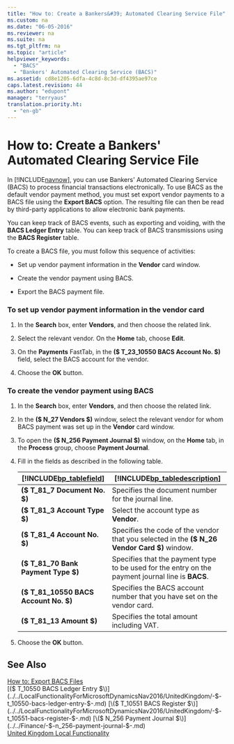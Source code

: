 ```yaml
---
title: "How to: Create a Bankers&#39; Automated Clearing Service File"
ms.custom: na
ms.date: "06-05-2016"
ms.reviewer: na
ms.suite: na
ms.tgt_pltfrm: na
ms.topic: "article"
helpviewer_keywords: 
  - "BACS"
  - "Bankers' Automated Clearing Service (BACS)"
ms.assetid: cd8e1205-6dfa-4c8d-8c3d-df4395ae97ce
caps.latest.revision: 44
ms.author: "edupont"
manager: "terryaus"
translation.priority.ht: 
  - "en-gb"
---
```

# How to: Create a Bankers&#39; Automated Clearing Service File
In [!INCLUDE[navnow](../../ApplicationDesign/includes/navnow_md.md)], you can use Bankers' Automated Clearing Service \(BACS\) to process financial transactions electronically. To use BACS as the default vendor payment method, you must set export vendor payments to a BACS file using the **Export BACS** option. The resulting file can then be read by third\-party applications to allow electronic bank payments.  
  
 You can keep track of BACS events, such as exporting and voiding, with the **BACS Ledger Entry** table. You can keep track of BACS transmissions using the **BACS Register** table.  
  
 To create a BACS file, you must follow this sequence of activities:  
  
-   Set up vendor payment information in the **Vendor**  card window.  
  
-   Create the vendor payment using BACS.  
  
-   Export the BACS payment file.  
  
### To set up vendor payment information in the vendor card  
  
1.  In the **Search** box, enter **Vendors**, and then choose the related link.  
  
2.  Select the relevant vendor. On the **Home** tab, choose **Edit**.  
  
3.  On the **Payments** FastTab, in the **\($ T\_23\_10550 BACS Account No. $\)** field, select the BACS account for the vendor.  
  
4.  Choose the **OK** button.  
  
### To create the vendor payment using BACS  
  
1.  In the **Search** box, enter **Vendors**, and then choose the related link.  
  
2.  In the **\($ N\_27 Vendors $\)** window, select the relevant vendor for whom BACS payment was set up in the **Vendor** card window.  
  
3.  To open the **\($ N\_256 Payment Journal $\)** window, on the **Home** tab, in the **Process** group, choose **Payment Journal**.  
  
4.  Fill in the fields as described in the following table.  
  
    |[!INCLUDE[bp_tablefield](../../ApplicationDesign/includes/bp_tablefield_md.md)]|[!INCLUDE[bp_tabledescription](../../ApplicationDesign/includes/bp_tabledescription_md.md)]|  
    |---------------------------------|---------------------------------------|  
    |**\($ T\_81\_7 Document No. $\)**|Specifies the document number for the journal line.|  
    |**\($ T\_81\_3 Account Type $\)**|Select the account type as **Vendor**.|  
    |**\($ T\_81\_4 Account No. $\)**|Specifies the code of the vendor that you selected in the **\($ N\_26 Vendor Card $\)** window.|  
    |**\($ T\_81\_70 Bank Payment Type $\)**|Specifies that the payment type to be used for the entry on the payment journal line is **BACS**.|  
    |**\($ T\_81\_10550 BACS Account No. $\)**|Specifies the BACS account number that you have set on the vendor card.|  
    |**\($ T\_81\_13 Amount $\)**|Specifies the total amount including VAT.|  
  
5.  Choose the **OK** button.  
  
## See Also  
 [How to: Export BACS Files](../../LocalFunctionalityForMicrosoftDynamicsNav2016/UnitedKingdom/how-to-export-bacs-files.md)   
 [\($ T\_10550 BACS Ledger Entry $\)](../../LocalFunctionalityForMicrosoftDynamicsNav2016/UnitedKingdom/-$-t_10550-bacs-ledger-entry-$-.md)   
 [\($ T\_10551 BACS Register $\)](../../LocalFunctionalityForMicrosoftDynamicsNav2016/UnitedKingdom/-$-t_10551-bacs-register-$-.md)   
 [\($ N\_256 Payment Journal $\)](../../Finance/-$-n_256-payment-journal-$-.md)   
 [United Kingdom Local Functionality](../../LocalFunctionalityForMicrosoftDynamicsNav2016/UnitedKingdom/united-kingdom-local-functionality.md)